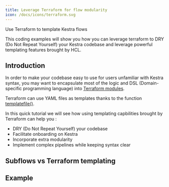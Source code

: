 ```yaml
---
title: Leverage Terraform for flow modularity
icon: /docs/icons/terraform.svg
---
```


Use Terraform to template Kestra flows

This coding examples will show you how you can leverage terraform to DRY (Do Not Repeat Yourself) your Kestra codebase and leverage powerful templating features brought by HCL.

## Introduction

In order to make your codebase easy to use for users unfamiliar with Kestra syntax, you may want to encapsulate most of the logic and DSL (Domain-specific programming language) into [Terraform modules](https://developer.hashicorp.com/terraform/language/modules).

Terraform can use YAML files as templates thanks to the function [templatefile()](https://developer.hashicorp.com/terraform/language/functions/templatefile).

In this quick tutorial we will see how using templating capbilities brought by Terraform can help you :

- DRY (Do Not Repeat Yourself) your codebase
- Facilitate onboarding on Kestra
- Incorporate extra modularity
- Implement complex pipelines while keeping syntax clear

## Subflows vs Terraform templating

## Example
